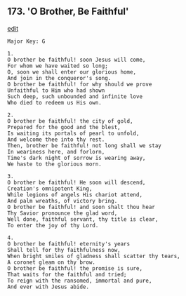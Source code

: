 
## 173.  'O Brother, Be Faithful'
[edit](https://docs.google.com/document/d/1A-6aO5C_6Fk4cKw8cgOwuYH0Q0tg_mvU/edit?mode=html)



    Major Key: G

    1.
    O brother be faithful! soon Jesus will come,
    For whom we have waited so long;
    O, soon we shall enter our glorious home,
    And join in the conqueror's song.
    O brother be faithful! for why should we prove
    Unfaithful to Him who had shown
    Such deep, such unbounded and infinite love
    Who died to redeem us His own.

    2.
    O brother be faithful! the city of gold,
    Prepared for the good and the blest, 
    Is waiting its portals of pearl to unfold,
    And welcome thee into thy rest.
    Then, brother be faithful! not long shall we stay
    In weariness here, and forlorn,
    Time's dark night of sorrow is wearing away,
    We haste to the glorious morn.

    3.
    O brother be faithful! He soon will descend,
    Creation's omnipotent King,
    While legions of angels His chariot attend,
    And palm wreaths, of victory bring.
    O brother be faithful! and soon shalt thou hear
    Thy Savior pronounce the glad word,
    Well done, faithful servant, thy title is clear,
    To enter the joy of thy Lord.

    4.
    O brother be faithful! eternity's years
    Shall tell for thy faithfulness now,
    When bright smiles of gladness shall scatter thy tears,
    A coronet gleam on thy brow.
    O brother be faithful! the promise is sure,
    That waits for the faithful and tried;
    To reign with the ransomed, immortal and pure,
    And ever with Jesus abide.
